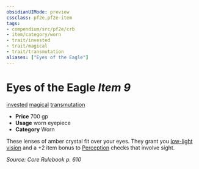 ```yaml
---
obsidianUIMode: preview
cssclass: pf2e,pf2e-item
tags:
- compendium/src/pf2e/crb
- item/category/worn
- trait/invested
- trait/magical
- trait/transmutation
aliases: ["Eyes of the Eagle"]
---
```

# Eyes of the Eagle *Item 9*  
[invested](/rules/traits/invested.md)  [magical](/rules/traits/magical.md)  [transmutation](/rules/traits/transmutation.md)  

- **Price** 700 gp
- **Usage** worn eyepiece
- **Category** Worn

These lenses of amber crystal fit over your eyes. They grant you [low-light vision](/rules/abilities/low-light-vision.md) and a +2 item bonus to [Perception](/compendium/skills.md#Perception) checks that involve sight.

*Source: Core Rulebook p. 610*